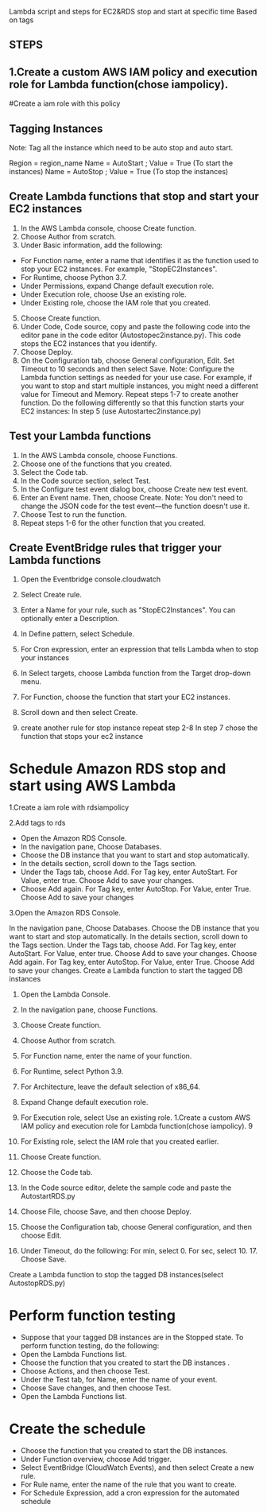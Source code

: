 Lambda script and steps  for EC2&RDS stop and start at specific time Based on tags




## STEPS

## 1.Create a custom AWS IAM policy and execution role for  Lambda function(chose iampolicy).


#Create a iam role with this policy


## Tagging Instances

Note: Tag all the instance which need to be auto stop and auto start. 

Region = region_name
Name = AutoStart ; Value = True (To start the instances)
Name = AutoStop ; Value = True (To stop the instances)

## Create Lambda functions that stop and start your EC2 instances

1.    In the AWS Lambda console, choose Create function.
2.    Choose Author from scratch.
3.    Under Basic information, add the following:
* For Function name, enter a name that identifies it as the function used to stop your EC2 instances. For example, "StopEC2Instances".
* For Runtime, choose Python 3.7.
* Under Permissions, expand Change default execution role.
* Under Execution role, choose Use an existing role.
* Under Existing role, choose the IAM role that you created.
5.  Choose Create function.
6.    Under Code, Code source, copy and paste the following code into the editor pane in the code editor (Autostopec2instance.py). This code stops the EC2 instances that you identify.
7.    Choose Deploy.
8.    On the Configuration tab, choose General configuration, Edit. Set Timeout to 10 seconds and then select Save.
Note: Configure the Lambda function settings as needed for your use case. For example, if you want to stop and start multiple instances, you might need a different value for Timeout and Memory.
 Repeat steps 1-7 to create another function. Do the following differently so that this function starts your EC2 instances:
In step 5
(use Autostartec2instance.py)


## Test your Lambda functions

1.    In the AWS Lambda console, choose Functions.
2.    Choose one of the functions that you created.
3.    Select the Code tab.
4.    In the Code source section, select Test.
5.    In the Configure test event dialog box, choose Create new test event.
6.    Enter an Event name. Then, choose Create.
Note: You don't need to change the JSON code for the test event—the function doesn't use it.
7.    Choose Test to run the function.
8.    Repeat steps 1-6 for the other function that you created.


## Create EventBridge rules that trigger your Lambda functions

1.    Open the Eventbridge console.cloudwatch
2.    Select Create rule.
3.    Enter a Name for your rule, such as "StopEC2Instances". You can optionally enter a Description.
 
4.   In Define pattern, select Schedule.
5.   For Cron expression, enter an expression that tells Lambda when to stop your instances
6.   In Select targets, choose Lambda function from the Target drop-down menu.
7.   For Function, choose the function that start your EC2 instances.
8.   Scroll down and then select Create.
9.   create another rule for stop instance repeat step 2-8
In step 7 chose the function that stops your ec2 instance

# Schedule Amazon RDS stop and start using AWS Lambda 

1.Create a iam role with rdsiampolicy

2.Add  tags to rds

* Open the Amazon RDS Console.
* In the navigation pane, Choose Databases.
* Choose the DB instance that you want to start and stop automatically.
* In the details section, scroll down to the Tags section.
* Under the Tags tab, choose Add. For Tag key, enter AutoStart. For Value, enter true. Choose Add to save your changes.
* Choose Add again. For Tag key, enter AutoStop. For Value, enter True. Choose Add to save your changes


3.Open the Amazon RDS Console.

In the navigation pane, Choose Databases.
Choose the DB instance that you want to start and stop automatically.
In the details section, scroll down to the Tags section.
Under the Tags tab, choose Add. For Tag key, enter AutoStart. For Value, enter true. Choose Add to save your changes.
Choose Add again. For Tag key, enter AutoStop. For Value, enter True. Choose Add to save your changes.
Create a Lambda function to start the tagged DB instances
1.    Open the Lambda Console.
2.    In the navigation pane, choose Functions.
3.    Choose Create function.
4.    Choose Author from scratch.
5.    For Function name, enter the name of your function.

6.    For Runtime, select Python 3.9.
7.    For Architecture, leave the default selection of x86_64.
7.    Expand Change default execution role.
8.    For Execution role, select Use an existing role.
1.Create a custom AWS IAM policy and execution role for  Lambda function(chose iampolicy).
9
9.    For Existing role, select the IAM role that you created earlier.
10.    Choose Create function.
11.    Choose the Code tab.
12.    In the Code source editor, delete the sample code and paste the AutostartRDS.py

13.    Choose File, choose Save, and then choose Deploy.
15.    Choose the Configuration tab, choose General configuration, and then choose Edit.
16.    Under Timeout, do the following: For min, select 0. For sec, select 10. 17.    Choose Save.

Create a Lambda function to stop the tagged DB instances(select AutostopRDS.py)

# Perform function testing

* Suppose that your tagged DB instances are in the Stopped state. To perform function testing, do the following:
* Open the Lambda Functions list.
* Choose the function that you created to start the DB instances .
* Choose Actions, and then choose Test.
* Under the Test tab, for Name, enter the name of your event.
* Choose Save changes, and then choose Test.
* Open the Lambda Functions list.

# Create the schedule

* Choose the function that you created to start the DB instances.
* Under Function overview, choose Add trigger.
* Select EventBridge (CloudWatch Events), and then select Create a new rule.
* For Rule name, enter the name of the rule that you want to create.
* For Schedule Expression, add a cron expression for the automated schedule

